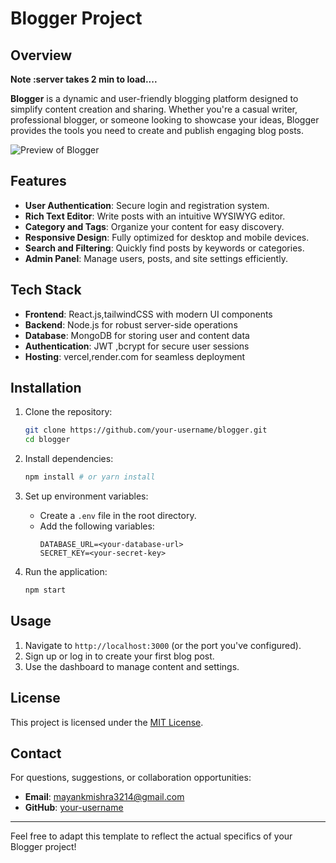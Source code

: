 


# Blogger Project

## Overview

**Note :server takes 2 min to load....**

**Blogger** is a dynamic and user-friendly blogging platform designed to simplify content creation and sharing. Whether you're a casual writer, professional blogger, or someone looking to showcase your ideas, Blogger provides the tools you need to create and publish engaging blog posts.

![Preview of Blogger](https://drive.google.com/uc?id=1tPbHBGJXhQnoTQOFBAZEy-paZCrUggMP)


## Features

- **User Authentication**: Secure login and registration system.
- **Rich Text Editor**: Write posts with an intuitive WYSIWYG editor.
- **Category and Tags**: Organize your content for easy discovery.
- **Responsive Design**: Fully optimized for desktop and mobile devices.
- **Search and Filtering**: Quickly find posts by keywords or categories.
- **Admin Panel**: Manage users, posts, and site settings efficiently.

## Tech Stack

- **Frontend**: React.js,tailwindCSS with modern UI components
- **Backend**: Node.js for robust server-side operations
- **Database**: MongoDB for storing user and content data
- **Authentication**: JWT ,bcrypt for secure user sessions
- **Hosting**: vercel,render.com for seamless deployment

## Installation

1. Clone the repository:
   ```bash
   git clone https://github.com/your-username/blogger.git
   cd blogger
   ```

2. Install dependencies:
   ```bash
   npm install # or yarn install
   ```

3. Set up environment variables:
   - Create a `.env` file in the root directory.
   - Add the following variables:
     ```
     DATABASE_URL=<your-database-url>
     SECRET_KEY=<your-secret-key>
     ```

4. Run the application:
   ```bash
   npm start
   ```

## Usage

1. Navigate to `http://localhost:3000` (or the port you've configured).
2. Sign up or log in to create your first blog post.
3. Use the dashboard to manage content and settings.

## License

This project is licensed under the [MIT License](LICENSE).

## Contact

For questions, suggestions, or collaboration opportunities:

- **Email**: mayankmishra3214@gmail.com
- **GitHub**: [your-username](https://github.com/your-username)

---

Feel free to adapt this template to reflect the actual specifics of your Blogger project!
